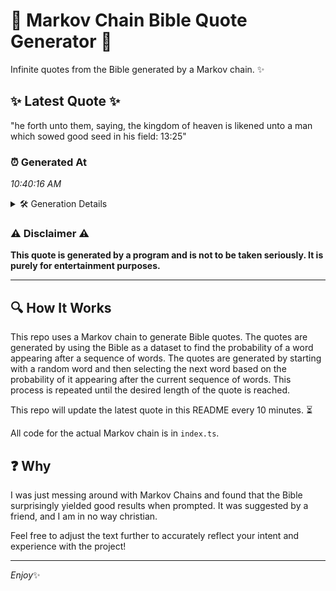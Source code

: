 # 📖 Markov Chain Bible Quote Generator 📖

Infinite quotes from the Bible generated by a Markov chain. ✨

## ✨ Latest Quote ✨
"he forth unto them, saying, the kingdom of heaven is likened unto a man which sowed good seed in his field: 13:25"

### ⏰ Generated At
*10:40:16 AM*

<details>
    <summary>🛠️ Generation Details</summary>
    <p>
        <strong>🌱 Seed:</strong> he<br>
        <strong>🔄 Iterations:</strong> 21<br>
        <strong>📜 Context History:</strong><br>[ he ]: forth<br>[ he, forth ]: unto<br>[ he, forth, unto ]: them,<br>[ he, forth, unto, them, ]: saying,<br>[ he, forth, unto, them,, saying, ]: the<br>[ he, forth, unto, them,, saying,, the ]: kingdom<br>[ forth, unto, them,, saying,, the, kingdom ]: of<br>[ unto, them,, saying,, the, kingdom, of ]: heaven<br>[ them,, saying,, the, kingdom, of, heaven ]: is<br>[ saying,, the, kingdom, of, heaven, is ]: likened<br>[ the, kingdom, of, heaven, is, likened ]: unto<br>[ kingdom, of, heaven, is, likened, unto ]: a<br>[ of, heaven, is, likened, unto, a ]: man<br>[ heaven, is, likened, unto, a, man ]: which<br>[ is, likened, unto, a, man, which ]: sowed<br>[ likened, unto, a, man, which, sowed ]: good<br>[ unto, a, man, which, sowed, good ]: seed<br>[ a, man, which, sowed, good, seed ]: in<br>[ man, which, sowed, good, seed, in ]: his<br>[ which, sowed, good, seed, in, his ]: field:<br>[ sowed, good, seed, in, his, field: ]: 13:25<br>
    </p>
</details>

### ⚠️ Disclaimer ⚠️
**This quote is generated by a program and is not to be taken seriously. It is purely for entertainment purposes.**

---

## 🔍 How It Works

This repo uses a Markov chain to generate Bible quotes. The quotes are generated by using the Bible as a dataset to find the probability of a word appearing after a sequence of words. The quotes are generated by starting with a random word and then selecting the next word based on the probability of it appearing after the current sequence of words. This process is repeated until the desired length of the quote is reached.

This repo will update the latest quote in this README every 10 minutes. ⏳

All code for the actual Markov chain is in `index.ts`.

## ❓ Why

I was just messing around with Markov Chains and found that the Bible surprisingly yielded good results when prompted. 
It was suggested by a friend, and I am in no way christian.

Feel free to adjust the text further to accurately reflect your intent and experience with the project!

---

*Enjoy*✨
